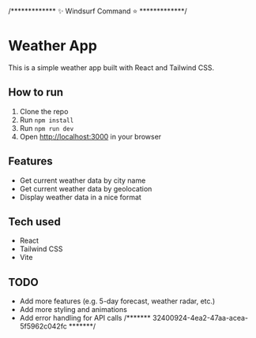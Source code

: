 /*************  ✨ Windsurf Command ⭐  *************/
# Weather App

This is a simple weather app built with React and Tailwind CSS.

## How to run

1. Clone the repo
2. Run `npm install`
3. Run `npm run dev`
4. Open [http://localhost:3000](http://localhost:3000) in your browser

## Features

- Get current weather data by city name
- Get current weather data by geolocation
- Display weather data in a nice format

## Tech used

- React
- Tailwind CSS
- Vite

## TODO

- Add more features (e.g. 5-day forecast, weather radar, etc.)
- Add more styling and animations
- Add error handling for API calls
/*******  32400924-4ea2-47aa-acea-5f5962c042fc  *******/